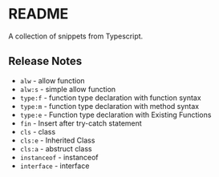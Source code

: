 # README

A collection of snippets from Typescript.

## Release Notes

- `alw` - allow function
- `alw:s` - simple allow function
- `type:f` - function type declaration with function syntax
- `type:m` - function type declaration with method syntax
- `type:e` - Function type declaration with Existing Functions
- `fin` - Insert after try-catch statement
- `cls` - class
- `cls:e` - Inherited Class
- `cls:a` - abstruct class
- `instanceof` - instanceof
- `interface` - interface